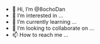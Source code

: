 - 👋 Hi, I’m @8ochoDan
- 👀 I’m interested in ...
- 🌱 I’m currently learning ...
- 💞️ I’m looking to collaborate on ...
- 📫 How to reach me ...

<!---
8ochoDan/8ochoDan is a ✨ special ✨ repository because its `README.md` (this file) appears on your GitHub profile.
You can click the Preview link to take a look at your changes.
--->
